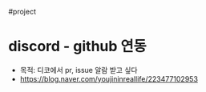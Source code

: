 #project 
# discord - github 연동
- 목적: 디코에서 pr, issue 알람 받고 싶다
- https://blog.naver.com/youjininreallife/223477102953
